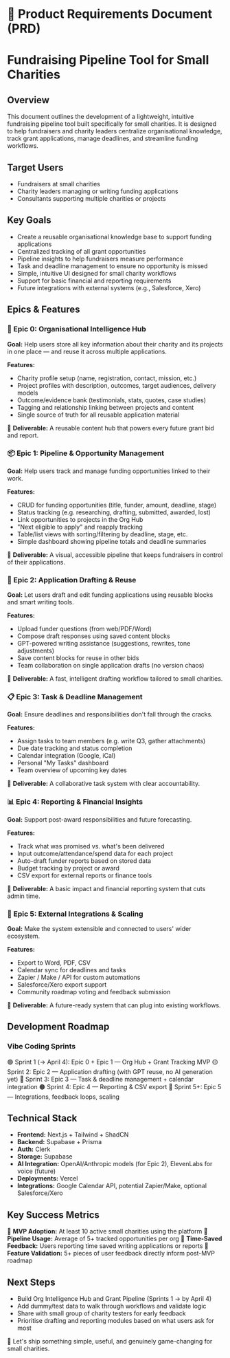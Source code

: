 # 📄 Product Requirements Document (PRD)
# Fundraising Pipeline Tool for Small Charities

## Overview
This document outlines the development of a lightweight, intuitive fundraising pipeline tool built specifically for small charities. It is designed to help fundraisers and charity leaders centralize organisational knowledge, track grant applications, manage deadlines, and streamline funding workflows.

## Target Users

- Fundraisers at small charities
- Charity leaders managing or writing funding applications
- Consultants supporting multiple charities or projects

## Key Goals

- Create a reusable organisational knowledge base to support funding applications
- Centralized tracking of all grant opportunities
- Pipeline insights to help fundraisers measure performance
- Task and deadline management to ensure no opportunity is missed
- Simple, intuitive UI designed for small charity workflows
- Support for basic financial and reporting requirements
- Future integrations with external systems (e.g., Salesforce, Xero)

## Epics & Features

### 🧱 Epic 0: Organisational Intelligence Hub
**Goal:** Help users store all key information about their charity and its projects in one place — and reuse it across multiple applications.

**Features:**
- Charity profile setup (name, registration, contact, mission, etc.)
- Project profiles with description, outcomes, target audiences, delivery models
- Outcome/evidence bank (testimonials, stats, quotes, case studies)
- Tagging and relationship linking between projects and content
- Single source of truth for all reusable application material

🚀 **Deliverable:** A reusable content hub that powers every future grant bid and report.

### 📦 Epic 1: Pipeline & Opportunity Management
**Goal:** Help users track and manage funding opportunities linked to their work.

**Features:**
- CRUD for funding opportunities (title, funder, amount, deadline, stage)
- Status tracking (e.g. researching, drafting, submitted, awarded, lost)
- Link opportunities to projects in the Org Hub
- "Next eligible to apply" and reapply tracking
- Table/list views with sorting/filtering by deadline, stage, etc.
- Simple dashboard showing pipeline totals and deadline summaries

🚀 **Deliverable:** A visual, accessible pipeline that keeps fundraisers in control of their applications.

### 🧠 Epic 2: Application Drafting & Reuse
**Goal:** Let users draft and edit funding applications using reusable blocks and smart writing tools.

**Features:**
- Upload funder questions (from web/PDF/Word)
- Compose draft responses using saved content blocks
- GPT-powered writing assistance (suggestions, rewrites, tone adjustments)
- Save content blocks for reuse in other bids
- Team collaboration on single application drafts (no version chaos)

🚀 **Deliverable:** A fast, intelligent drafting workflow tailored to small charities.

### 📋 Epic 3: Task & Deadline Management
**Goal:** Ensure deadlines and responsibilities don't fall through the cracks.

**Features:**
- Assign tasks to team members (e.g. write Q3, gather attachments)
- Due date tracking and status completion
- Calendar integration (Google, iCal)
- Personal "My Tasks" dashboard
- Team overview of upcoming key dates

🚀 **Deliverable:** A collaborative task system with clear accountability.

### 📊 Epic 4: Reporting & Financial Insights
**Goal:** Support post-award responsibilities and future forecasting.

**Features:**
- Track what was promised vs. what's been delivered
- Input outcome/attendance/spend data for each project
- Auto-draft funder reports based on stored data
- Budget tracking by project or award
- CSV export for external reports or finance tools

🚀 **Deliverable:** A basic impact and financial reporting system that cuts admin time.

### 🔌 Epic 5: External Integrations & Scaling
**Goal:** Make the system extensible and connected to users' wider ecosystem.

**Features:**
- Export to Word, PDF, CSV
- Calendar sync for deadlines and tasks
- Zapier / Make / API for custom automations
- Salesforce/Xero export support
- Community roadmap voting and feedback submission

🚀 **Deliverable:** A future-ready system that can plug into existing workflows.

## Development Roadmap
### Vibe Coding Sprints

🟢 Sprint 1 (→ April 4): Epic 0 + Epic 1 — Org Hub + Grant Tracking MVP
🟡 Sprint 2: Epic 2 — Application drafting (with GPT reuse, no AI generation yet)
🔵 Sprint 3: Epic 3 — Task & deadline management + calendar integration
🟠 Sprint 4: Epic 4 — Reporting & CSV export
🔴 Sprint 5+: Epic 5 — Integrations, feedback loops, scaling

## Technical Stack

- **Frontend:** Next.js + Tailwind + ShadCN
- **Backend:** Supabase + Prisma
- **Auth:** Clerk
- **Storage:** Supabase
- **AI Integration:** OpenAI/Anthropic models (for Epic 2), ElevenLabs for voice (future)
- **Deployments:** Vercel
- **Integrations:** Google Calendar API, potential Zapier/Make, optional Salesforce/Xero

## Key Success Metrics

🎯 **MVP Adoption:** At least 10 active small charities using the platform
🎯 **Pipeline Usage:** Average of 5+ tracked opportunities per org
🎯 **Time-Saved Feedback:** Users reporting time saved writing applications or reports
🎯 **Feature Validation:** 5+ pieces of user feedback directly inform post-MVP roadmap

## Next Steps

- Build Org Intelligence Hub and Grant Pipeline (Sprints 1 → by April 4)
- Add dummy/test data to walk through workflows and validate logic
- Share with small group of charity testers for early feedback
- Prioritise drafting and reporting modules based on what users ask for most

🚀 Let's ship something simple, useful, and genuinely game-changing for small charities. 